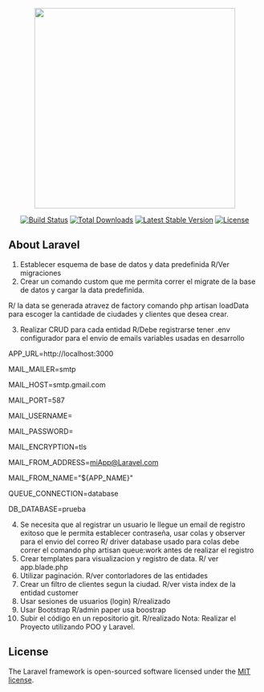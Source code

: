 <p align="center"><a href="https://laravel.com" target="_blank"><img src="https://raw.githubusercontent.com/laravel/art/master/logo-lockup/5%20SVG/2%20CMYK/1%20Full%20Color/laravel-logolockup-cmyk-red.svg" width="400"></a></p>

<p align="center">
<a href="https://travis-ci.org/laravel/framework"><img src="https://travis-ci.org/laravel/framework.svg" alt="Build Status"></a>
<a href="https://packagist.org/packages/laravel/framework"><img src="https://poser.pugx.org/laravel/framework/d/total.svg" alt="Total Downloads"></a>
<a href="https://packagist.org/packages/laravel/framework"><img src="https://poser.pugx.org/laravel/framework/v/stable.svg" alt="Latest Stable Version"></a>
<a href="https://packagist.org/packages/laravel/framework"><img src="https://poser.pugx.org/laravel/framework/license.svg" alt="License"></a>
</p>

## About Laravel
1. Establecer esquema de base de datos y data predefinida R/Ver migraciones 
2. Crear un comando custom que me permita correr el migrate de la base de datos y cargar la
data predefinida.

R/ la data se generada  atravez de factory comando php artisan loadData para escoger la cantidade de ciudades y clientes que desea crear.  

3. Realizar CRUD para cada entidad R/Debe registrarse tener .env configurador para  el envio de emails
variables usadas en desarrollo  

APP_URL=http://localhost:3000  

MAIL_MAILER=smtp  

MAIL_HOST=smtp.gmail.com  

MAIL_PORT=587  

MAIL_USERNAME=  

MAIL_PASSWORD=   

MAIL_ENCRYPTION=tls  

MAIL_FROM_ADDRESS=miApp@Laravel.com  

MAIL_FROM_NAME="${APP_NAME}"  

QUEUE_CONNECTION=database  

DB_DATABASE=prueba  


4. Se necesita que al registrar un usuario le llegue un email de registro exitoso que le permita establecer
contraseña, usar colas y observer para el envio del correo R/ driver database usado para colas debe correr el comando php artisan queue:work antes de realizar el registro
5. Crear templates para visualizacion y registro de data. R/ ver app.blade.php
6. Utilizar paginación. R/ver contorladores de las entidades
7. Crear un filtro de clientes segun la ciudad. R/ver vista index de la entidad customer
8. Usar sesiones de usuarios (login) R/realizado
9. Usar Bootstrap R/admin paper usa boostrap
10. Subir el código en un repositorio git. R/realizado
Nota: Realizar el Proyecto utilizando POO y Laravel.
## License

The Laravel framework is open-sourced software licensed under the [MIT license](https://opensource.org/licenses/MIT).
